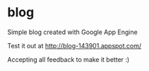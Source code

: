 # blog

Simple blog created with Google App Engine

Test it out at http://blog-143901.appspot.com/

Accepting all feedback to make it better :)
